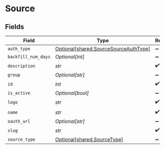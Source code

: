# Source


## Fields

| Field                                                                                | Type                                                                                 | Required                                                                             | Description                                                                          |
| ------------------------------------------------------------------------------------ | ------------------------------------------------------------------------------------ | ------------------------------------------------------------------------------------ | ------------------------------------------------------------------------------------ |
| `auth_type`                                                                          | [Optional[shared.SourceSourceAuthType]](../../models/shared/sourcesourceauthtype.md) | :heavy_minus_sign:                                                                   | N/A                                                                                  |
| `backfill_num_days`                                                                  | *Optional[int]*                                                                      | :heavy_minus_sign:                                                                   | N/A                                                                                  |
| `description`                                                                        | *str*                                                                                | :heavy_check_mark:                                                                   | N/A                                                                                  |
| `group`                                                                              | *Optional[str]*                                                                      | :heavy_minus_sign:                                                                   | N/A                                                                                  |
| `id`                                                                                 | *int*                                                                                | :heavy_check_mark:                                                                   | N/A                                                                                  |
| `is_active`                                                                          | *Optional[bool]*                                                                     | :heavy_minus_sign:                                                                   | N/A                                                                                  |
| `logo`                                                                               | *str*                                                                                | :heavy_check_mark:                                                                   | N/A                                                                                  |
| `name`                                                                               | *str*                                                                                | :heavy_check_mark:                                                                   | N/A                                                                                  |
| `oauth_url`                                                                          | *Optional[str]*                                                                      | :heavy_minus_sign:                                                                   | N/A                                                                                  |
| `slug`                                                                               | *str*                                                                                | :heavy_check_mark:                                                                   | N/A                                                                                  |
| `source_type`                                                                        | [Optional[shared.SourceType]](../../models/shared/sourcetype.md)                     | :heavy_minus_sign:                                                                   | N/A                                                                                  |